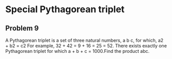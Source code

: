 #  Special Pythagorean triplet
## Problem 9


A Pythagorean triplet is a set of three natural numbers, a b c, for which,
 a2 + b2 = c2
For example, 32 + 42 = 9 + 16 = 25 = 52.
There exists exactly one Pythagorean triplet for which a + b + c = 1000.Find the product abc.



